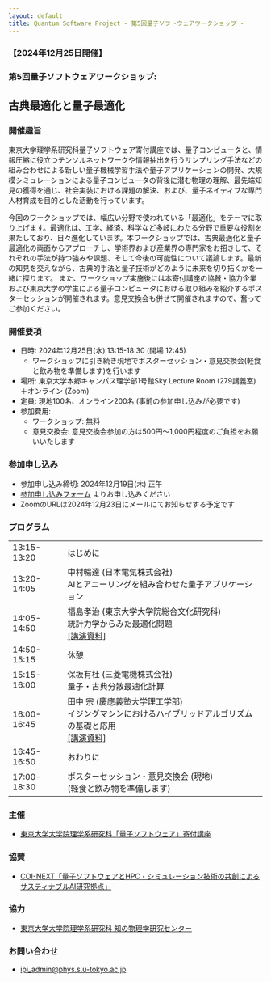 ```yaml
---
layout: default
title: Quantum Software Project - 第5回量子ソフトウェアワークショップ - 
---
```


### 【2024年12月25日開催】
### 第5回量子ソフトウェアワークショップ: 
## 古典最適化と量子最適化

### 開催趣旨

東京大学理学系研究科量子ソフトウェア寄付講座では、量子コンピュータと、情報圧縮に役立つテンソルネットワークや情報抽出を行うサンプリング手法などの組み合わせによる新しい量子機械学習手法や量子アプリケーションの開発、大規模シミュレーションによる量子コンピュータの背後に潜む物理の理解、最先端知見の獲得を通じ、社会実装における課題の解決、および、量子ネイティブな専門人材育成を目的とした活動を行っています。

今回のワークショップでは、幅広い分野で使われている「最適化」をテーマに取り上げます。最適化は、工学、経済、科学など多岐にわたる分野で重要な役割を果たしており、日々進化しています。本ワークショップでは、古典最適化と量子最適化の両面からアプローチし、学術界および産業界の専門家をお招きして、それぞれの手法が持つ強みや課題、そして今後の可能性について議論します。最新の知見を交えながら、古典的手法と量子技術がどのように未来を切り拓くかを一緒に探ります。
また、ワークショップ実施後には本寄付講座の協賛・協力企業および東京大学の学生による量子コンピュータにおける取り組みを紹介するポスターセッションが開催されます。意見交換会も併せて開催されますので、奮ってご参加ください。

### 開催要項

* 日時: 2024年12月25日(水) 13:15-18:30 (開場 12:45)
  - ワークショップに引き続き現地でポスターセッション・意見交換会(軽食と飲み物を準備します)を行います
* 場所: 東京大学本郷キャンパス理学部1号館Sky Lecture Room (279講義室)＋オンライン (Zoom)
* 定員: 現地100名、オンライン200名 (事前の参加申し込みが必要です)
* 参加費用:
  - ワークショップ: 無料
  - 意見交換会: 意見交換会参加の方は500円〜1,000円程度のご負担をお願いいたします

### 参加申し込み

* 参加申し込み締切: 2024年12月19日(木) 正午
* [参加申し込みフォーム](https://forms.gle/Z8uxeiaz3uLBa7rK9) よりお申し込みください
* ZoomのURLは2024年12月23日にメールにてお知らせする予定です

### プログラム

<table>
<tr><td> 13:15-13:20</td><td>はじめに</td></tr>
<tr><td> 13:20-14:05</td><td>中村暢達 (日本電気株式会社)<br/>AIとアニーリングを組み合わせた量子アプリケーション	</td></tr>
<tr><td> 14:05-14:50</td><td>福島孝治 (東京大学大学院総合文化研究科)<br/>統計力学からみた最適化問題<br/><a href="assets/files/20241225_hukushima.pdf">[講演資料]</a></td></tr>
<tr><td> 14:50-15:15</td><td>休憩</td></tr>
<tr><td> 15:15-16:00</td><td>保坂有杜 (三菱電機株式会社)<br/>量子・古典分散最適化計算</td></tr>
<tr><td> 16:00-16:45</td><td>田中 宗 (慶應義塾大学理工学部)<br/>イジングマシンにおけるハイブリッドアルゴリズムの基礎と応用<br/><a href="assets/files/20241225_tanaka.pdf">[講演資料]</a>	</td></tr>
<tr><td> 16:45-16:50</td><td>おわりに</td></tr>
<tr><td> 17:00-18:30</td><td>ポスターセッション・意見交換会 (現地)<br/> (軽食と飲み物を準備します)</td></tr>
</table>

### 主催

* [東京大学大学院理学系研究科「量子ソフトウェア」寄付講座](https://qsw.phys.s.u-tokyo.ac.jp)

### 協賛

* [COI-NEXT「量子ソフトウェアとHPC・シミュレーション技術の共創によるサスティナブルAI研究拠点」](https://sqai.jp)

### 協力

* [東京大学大学院理学系研究科 知の物理学研究センター](https://www.phys.s.u-tokyo.ac.jp/lp/ipi/)

### お問い合わせ

* [ipi_admin@phys.s.u-tokyo.ac.jp](mailto:ipi_admin@phys.s.u-tokyo.ac.jp)

